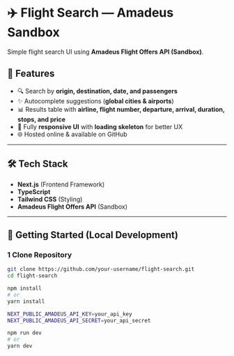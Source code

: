 # ✈️ Flight Search — Amadeus Sandbox

Simple flight search UI using **Amadeus Flight Offers API (Sandbox)**.

## 🚀 Features

- 🔍 Search by **origin, destination, date, and passengers**
- ✨ Autocomplete suggestions (**global cities & airports**)
- 📊 Results table with **airline, flight number, departure, arrival, duration, stops, and price**
- 📱 Fully **responsive UI** with **loading skeleton** for better UX
- 🌐 Hosted online & available on GitHub

---

## 🛠 Tech Stack

- **Next.js** (Frontend Framework)
- **TypeScript**
- **Tailwind CSS** (Styling)
- **Amadeus Flight Offers API** (Sandbox)

---

## 📂 Getting Started (Local Development)

### 1️ Clone Repository

```bash
git clone https://github.com/your-username/flight-search.git
cd flight-search

npm install
# or
yarn install

NEXT_PUBLIC_AMADEUS_API_KEY=your_api_key
NEXT_PUBLIC_AMADEUS_API_SECRET=your_api_secret

npm run dev
# or
yarn dev
```
